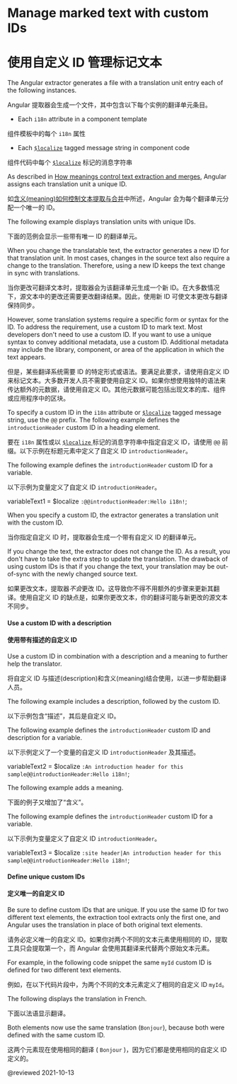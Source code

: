 # Manage marked text with custom IDs

# 使用自定义 ID 管理标记文本

The Angular extractor generates a file with a translation unit entry each of the following instances.

Angular 提取器会生成一个文件，其中包含以下每个实例的翻译单元条目。

*   Each `i18n` attribute in a component template

  组件模板中的每个 `i18n` 属性

*   Each [`$localize`][AioApiLocalizeInitLocalize] tagged message string in component code

  组件代码中每个 [`$localize`][AioApiLocalizeInitLocalize] 标记的消息字符串

As described in [How meanings control text extraction and merges][AioGuideI18nCommonPrepareHowMeaningsControlTextExtractionAndMerges], Angular assigns each translation unit a unique ID.

如[含义(meaning)如何控制文本提取与合并][AioGuideI18nCommonPrepareHowMeaningsControlTextExtractionAndMerges]中所述，Angular 会为每个翻译单元分配一个唯一的 ID。

The following example displays translation units with unique IDs.

下面的范例会显示一些带有唯一 ID 的翻译单元。

<code-example path="i18n/doc-files/messages.fr.xlf.html" header="messages.fr.xlf.html" region="generated-id"></code-example>

When you change the translatable text, the extractor generates a new ID for that translation unit.
In most cases, changes in the source text also require a change to the translation.
Therefore, using a new ID keeps the text change in sync with translations.

当你更改可翻译文本时，提取器会为该翻译单元生成一个新 ID。在大多数情况下，源文本中的更改还需要更改翻译结果。因此，使用新 ID 可使文本更改与翻译保持同步。

However, some translation systems require a specific form or syntax for the ID.
To address the requirement, use a custom ID to mark text.
Most developers don't need to use a custom ID.
If you want to use a unique syntax to convey additional metadata, use a custom ID.
Additional metadata may include the library, component, or area of the application in which the text appears.

但是，某些翻译系统需要 ID 的特定形式或语法。要满足此要求，请使用自定义 ID 来标记文本。大多数开发人员不需要使用自定义 ID。如果你想使用独特的语法来传达额外的元数据，请使用自定义 ID。其他元数据可能包括出现文本的库、组件或应用程序中的区块。

To specify a custom ID in the `i18n` attribute or [`$localize`][AioApiLocalizeInitLocalize] tagged message string, use the `@@` prefix.
The following example defines the `introductionHeader` custom ID in a heading element.

要在 `i18n` 属性或以 [ `$localize` ][AioApiLocalizeInitLocalize] 标记的消息字符串中指定自定义 ID，请使用 `@@` 前缀。以下示例在标题元素中定义了自定义 ID `introductionHeader`。

<code-example path="i18n/doc-files/app.component.html" region="i18n-attribute-solo-id" header="app/app.component.html"></code-example>

The following example defines the `introductionHeader` custom ID for a variable.

以下示例为变量定义了自定义 ID `introductionHeader`。

<!--todo: replace with code example -->

<code-example format="typescript" language="typescript">

variableText1 = $localize `:@@introductionHeader:Hello i18n!`;

</code-example>

When you specify a custom ID, the extractor generates a translation unit with the custom ID.

当你指定自定义 ID 时，提取器会生成一个带有自定义 ID 的翻译单元。

<code-example path="i18n/doc-files/messages.fr.xlf.html" header="messages.fr.xlf.html" region="custom-id"></code-example>

If you change the text, the extractor does not change the ID.
As a result, you don't have to take the extra step to update the translation.
The drawback of using custom IDs is that if you change the text, your translation may be out-of-sync with the newly changed source text.

如果更改文本，提取器*不会*更改 ID。这导致你不得不用额外的步骤来更新其翻译。使用自定义 ID 的缺点是，如果你更改文本，你的翻译可能与新更改的源文本不同步。

#### Use a custom ID with a description

#### 使用带有描述的自定义 ID

Use a custom ID in combination with a description and a meaning to further help the translator.

将自定义 ID 与描述(description)和含义(meaning)结合使用，以进一步帮助翻译人员。

The following example includes a description, followed by the custom ID.

以下示例包含“描述”，其后是自定义 ID。

<code-example path="i18n/doc-files/app.component.html" region="i18n-attribute-id" header="app/app.component.html"></code-example>

The following example defines the `introductionHeader` custom ID and description for a variable.

以下示例定义了一个变量的自定义 ID `introductionHeader` 及其描述。

<!--todo: replace with code example -->

<code-example format="typescript" language="typescript">

variableText2 = $localize `:An introduction header for this sample@@introductionHeader:Hello i18n!`;

</code-example>

The following example adds a meaning.

下面的例子又增加了“含义”。

<code-example path="i18n/doc-files/app.component.html" region="i18n-attribute-meaning-and-id" header="app/app.component.html"></code-example>

The following example defines the `introductionHeader` custom ID for a variable.

以下示例为变量定义了自定义 ID `introductionHeader`。

<!--todo: replace with code example -->

<code-example format="typescript" language="typescript">

variableText3 = $localize `:site header|An introduction header for this sample@@introductionHeader:Hello i18n!`;

</code-example>

#### Define unique custom IDs

#### 定义唯一的自定义 ID

Be sure to define custom IDs that are unique.
If you use the same ID for two different text elements, the extraction tool extracts only the first one, and Angular uses the translation in place of both original text elements.

请务必定义唯一的自定义 ID。如果你对两个不同的文本元素使用相同的 ID，提取工具只会提取第一个，而 Angular 会使用其翻译来代替两个原始文本元素。

For example, in the following code snippet the same `myId` custom ID is defined for two different text elements.

例如，在以下代码片段中，为两个不同的文本元素定义了相同的自定义 ID `myId`。

<code-example path="i18n/doc-files/app.component.html" region="i18n-duplicate-custom-id" header="app/app.component.html"></code-example>

The following displays the translation in French.

下面以法语显示翻译。

<code-example path="i18n/doc-files/messages.fr.xlf.html" region="i18n-duplicate-custom-id" header="src/locale/messages.fr.xlf"></code-example>

Both elements now use the same translation (`Bonjour`), because both were defined with the same custom ID.

这两个元素现在使用相同的翻译 ( `Bonjour` )，因为它们都是使用相同的自定义 ID 定义的。

<code-example path="i18n/doc-files/rendered-output.html"></code-example>

<!-- links -->

[AioApiLocalizeInitLocalize]: api/localize/init/$localize "$localize | init - localize - API | Angular"

[AioGuideI18nCommonPrepareHowMeaningsControlTextExtractionAndMerges]: guide/i18n-common-prepare#how-meanings-control-text-extraction-and-merges "How meanings control text extraction and merges - Prepare components for translations | Angular"

<!-- external links -->

<!-- end links -->

@reviewed 2021-10-13
